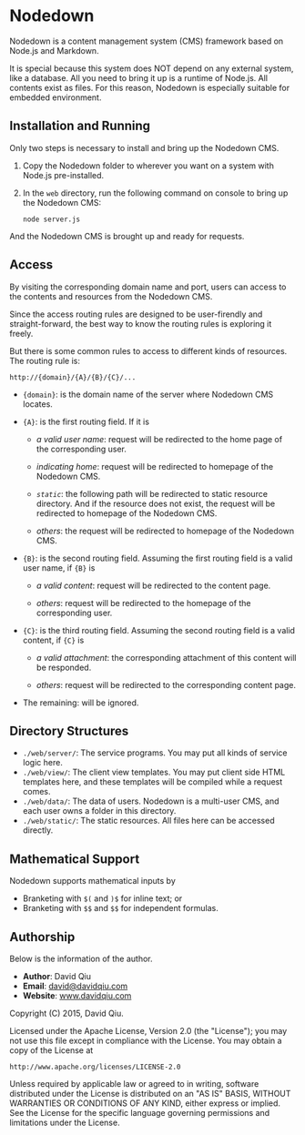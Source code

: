 # Nodedown

Nodedown is a content management system (CMS) framework 
based on Node.js and Markdown.

It is special because this system does NOT depend on any 
external system, like a database. All you need to bring 
it up is a runtime of Node.js. All contents exist as 
files. For this reason, Nodedown is especially suitable 
for embedded environment.


## Installation and Running

Only two steps is necessary to install and bring up the 
Nodedown CMS.

1.  Copy the Nodedown folder to wherever you want on a system 
    with Node.js pre-installed.

2.  In the `web` directory, run the following command on 
    console to bring up the Nodedown CMS:
    
    `node server.js`
    
And the Nodedown CMS is brought up and ready for requests.


## Access

By visiting the corresponding domain name and port, users can 
access to the contents and resources from the Nodedown CMS. 

Since the access routing rules are designed to be user-firendly 
and straight-forward, the best way to know the routing rules is 
exploring it freely.

But there is some common rules to access to different kinds of 
resources. The routing rule is: 
  
  `http://{domain}/{A}/{B}/{C}/...`
  
* `{domain}`: is the domain name of the server where Nodedown 
   CMS locates.

* `{A}`: is the first routing field. If it is 
  
  - _a valid user name_: request will be redirected to the home 
    page of the corresponding user.

  - _indicating home_: request will be redirected to homepage 
    of the Nodedown CMS.

  - _`static`_: the following path will be redirected to static 
    resource directory. And if the resource does not exist, the 
    request will be redirected to homepage of the Nodedown CMS.

  - _others_: the request will be redirected to homepage of the 
   Nodedown CMS.

* `{B}`: is the second routing field. Assuming the first routing 
  field is a valid user name, if `{B}` is 
  
  - _a valid content_: request will be redirected to the content 
    page.

  - _others_: request will be redirected to the homepage of the 
    corresponding user.

* `{C}`: is the third routing field. Assuming the second routing 
  field is a valid content, if `{C}` is 

  - _a valid attachment_: the corresponding attachment of this 
    content will be responded.

  - _others_: request will be redirected to the corresponding 
    content page.

* The remaining: will be ignored.


## Directory Structures

* `./web/server/`: The service programs. You may put all kinds 
  of service logic here.
* `./web/view/`: The client view templates. You may put client 
  side HTML templates here, and these templates will be compiled 
  while a request comes.
* `./web/data/`: The data of users. Nodedown is a multi-user CMS, 
  and each user owns a folder in this directory.
* `./web/static/`: The static resources. All files here can be 
  accessed directly.


## Mathematical Support

Nodedown supports mathematical inputs by

  * Branketing with `$(` and `)$` for inline text; or
  * Branketing with `$$` and `$$` for independent formulas.


## Authorship

Below is the information of the author.

* __Author__: David Qiu
* __Email__: david@davidqiu.com
* __Website__: www.davidqiu.com

Copyright (C) 2015, David Qiu.

Licensed under the Apache License, Version 2.0 (the "License");
you may not use this file except in compliance with the License.
You may obtain a copy of the License at

    http://www.apache.org/licenses/LICENSE-2.0

Unless required by applicable law or agreed to in writing, software
distributed under the License is distributed on an "AS IS" BASIS,
WITHOUT WARRANTIES OR CONDITIONS OF ANY KIND, either express or implied.
See the License for the specific language governing permissions and
limitations under the License.
